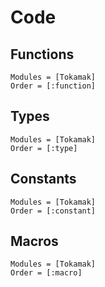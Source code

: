 # Code

## Functions

```@autodocs
Modules = [Tokamak]
Order = [:function]
```

## Types

```@autodocs
Modules = [Tokamak]
Order = [:type]
```

## Constants

```@autodocs
Modules = [Tokamak]
Order = [:constant]
```

## Macros

```@autodocs
Modules = [Tokamak]
Order = [:macro]
```
